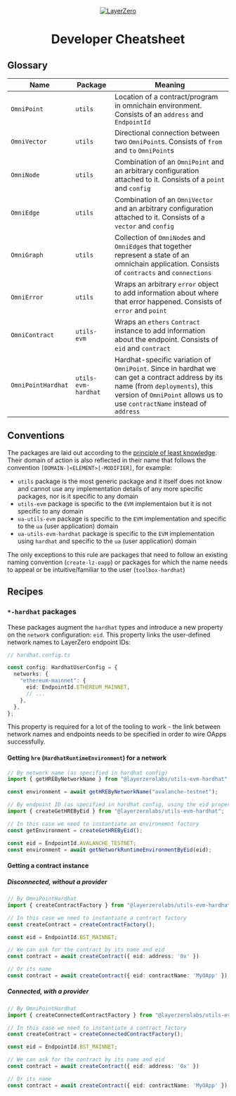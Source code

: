 <p align="center">
  <a href="https://layerzero.network">
    <img alt="LayerZero" style="max-width: 500px" src="https://d3a2dpnnrypp5h.cloudfront.net/bridge-app/lz.png"/>
  </a>
</p>

<h1 align="center">Developer Cheatsheet</h1>

## Glossary

| Name               | Package             | Meaning                                                                                                                                                                                                      |
| ------------------ | ------------------- | ------------------------------------------------------------------------------------------------------------------------------------------------------------------------------------------------------------ |
| `OmniPoint`        | `utils`             | Location of a contract/program in omnichain environment. Consists of an `address` and `EndpointId`                                                                                                           |
| `OmniVector`       | `utils`             | Directional connection between two `OmniPoint`s. Consists of `from` and `to` `OmniPoint`s                                                                                                                    |
| `OmniNode`         | `utils`             | Combination of an `OmniPoint` and an arbitrary configuration attached to it. Consists of a `point` and `config`                                                                                              |
| `OmniEdge`         | `utils`             | Combination of an `OmniVector` and an arbitrary configuration attached to it. Consists of a `vector` and `config`                                                                                            |
| `OmniGraph`        | `utils`             | Collection of `OmniNode`s and `OmniEdge`s that together represent a state of an omnichain application. Consists of `contracts` and `connections`                                                             |
| `OmniError`        | `utils`             | Wraps an arbitrary `error` object to add information about where that error happened. Consists of `error` and `point`                                                                                        |
| `OmniContract`     | `utils-evm`         | Wraps an `ethers` `Contract` instance to add information about the endpoint. Consists of `eid` and `contract`                                                                                                |
| `OmniPointHardhat` | `utils-evm-hardhat` | Hardhat-specific variation of `OmniPoint`. Since in hardhat we can get a contract address by its name (from `deployments`), this version of `OmniPoint` allows us to use `contractName` instead of `address` |

## Conventions

The packages are laid out according to the [principle of least knowledge](https://en.wikipedia.org/wiki/Law_of_Demeter). Their domain of action is also reflected in their name that follows the convention `[DOMAIN-]<ELEMENT>[-MODIFIER]`, for example:

- `utils` package is the most generic package and it itself does not know and cannot use any implementation details of any more specific packages, nor is it specific to any domain
- `utils-evm` package is specific to the `EVM` implementaion but it is not specific to any domain
- `ua-utils-evm` package is specific to the `EVM` implementation and specific to the `ua` (user application) domain
- `ua-utils-evm-hardhat` package is specific to the `EVM` implementation using `hardhat` and specific to the `ua` (user application) domain

The only exceptions to this rule are packages that need to follow an existing naming convention (`create-lz-oapp`) or packages for which the name needs to appeal or be intuitive/familiar to the user (`toolbox-hardhat`)

## Recipes

### `*-hardhat` packages

These packages augment the `hardhat` types and introduce a new property on the `network` configuration: `eid`. This property links the user-defined network names to LayerZero endpoint IDs:

```typescript
// hardhat.config.ts

const config: HardhatUserConfig = {
  networks: {
    "ethereum-mainnet": {
      eid: EndpointId.ETHEREUM_MAINNET,
      // ...
    },
  },
};
```

This property is required for a lot of the tooling to work - the link between network names and endpoints needs to be specified in order to wire OApps successfully.

#### Getting `hre` (`HardhatRuntimeEnvironment`) for a network

```typescript
// By network name (as specified in hardhat config)
import { getHREByNetworkName } from "@layerzerolabs/utils-evm-hardhat";

const environment = await getHREByNetworkName("avalanche-testnet");

// By endpoint ID (as specified in hardhat config, using the eid property of a network)
import { createGetHREByEid } from "@layerzerolabs/utils-evm-hardhat";

// In this case we need to instantiate an environemnt factory
const getEnvironment = createGetHREByEid();

const eid = EndpointId.AVALANCHE_TESTNET;
const environment = await getNetworkRuntimeEnvironmentByEid(eid);
```

#### Getting a contract instance

##### Disconnected, without a provider

```typescript
// By OmniPointHardhat
import { createContractFactory } from "@layerzerolabs/utils-evm-hardhat";

// In this case we need to instantiate a contract factory
const createContract = createContractFactory();

const eid = EndpointId.BST_MAINNET;

// We can ask for the contract by its name and eid
const contract = await createContract({ eid: address: '0x' })

// Or its name
const contract = await createContract({ eid: contractName: 'MyOApp' })
```

##### Connected, with a provider

```typescript
// By OmniPointHardhat
import { createConnectedContractFactory } from "@layerzerolabs/utils-evm-hardhat";

// In this case we need to instantiate a contract factory
const createContract = createConnectedContractFactory();

const eid = EndpointId.BST_MAINNET;

// We can ask for the contract by its name and eid
const contract = await createContract({ eid: address: '0x' })

// Or its name
const contract = await createContract({ eid: contractName: 'MyOApp' })
```
